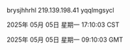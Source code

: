 brysjhhrhl 219.139.198.41 yqqlmgsycl

2025年 05月 05日 星期一 17:10:03 CST

2025年 05月 05日 星期一 09:10:03 GMT
